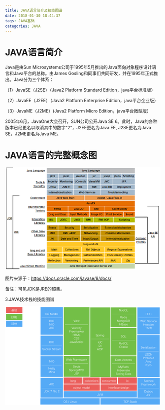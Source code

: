 ```yaml
---
title: JAVA语言简介及技能图谱
date: 2018-01-30 18:44:37
tags: JAVA基础
categories: JAVA
---
```


# JAVA语言简介

Java是由Sun Microsystems公司于1995年5月推出的Java面向对象程序设计语言和Java平台的总称。由James Gosling和同事们共同研发，并在1995年正式推出。Java分为三个体系：

（1）JavaSE（J2SE）（Java2 Platform Standard Edition，java平台标准版）

（2）JavaEE（J2EE）（Java2 Platform Enterprise Edition，java平台企业版）

（3）JavaME（J2ME）(Java2 Platform Micro Edition，java平台微型版）

2005年6月，JavaOne大会召开，SUN公司公开Java SE 6。此时，Java的各种版本已经更名以取消其中的数字"2"，J2EE更名为Java EE, J2SE更名为Java SE，J2ME更名为Java ME。

# JAVA语言的完整概念图

![](/images/java_syntax_1_1.png)

图片来源于：https://docs.oracle.com/javase/8/docs/

备注：可见JDK是JRE的超集。

3.JAVA技术栈的技能图谱

![](/images/java_syntax_1_2.png)
